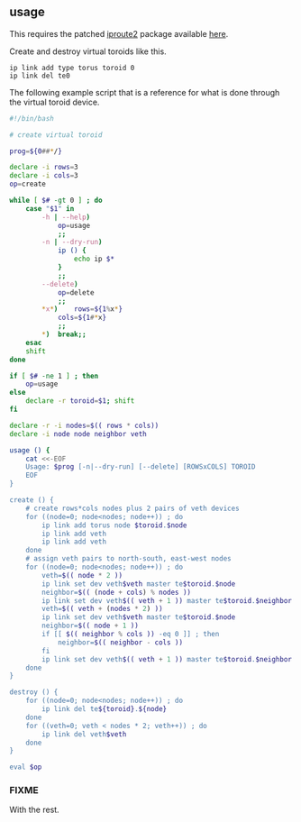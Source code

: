 ## usage

This requires the patched
[iproute2](http://www.linuxfoundation.org/collaborate/workgroups/networking/iproute2)
package available [here](https://github.com/tgrennan/iproute2).

Create and destroy virtual toroids like this.

```console
ip link add type torus toroid 0
ip link del te0
```

The following example script that is a reference for what is done through the
virtual toroid device.

```bash
#!/bin/bash

# create virtual toroid

prog=${0##*/}

declare -i rows=3
declare -i cols=3
op=create

while [ $# -gt 0 ] ; do
	case "$1" in
		-h | --help)
			op=usage
			;;
		-n | --dry-run)
			ip () {
				echo ip $*
			}
			;;
		--delete)
			op=delete
			;;
		*x*)	rows=${1%x*}
			cols=${1#*x}
			;;
		*)	break;;
	esac
	shift
done

if [ $# -ne 1 ] ; then
	op=usage
else
	declare -r toroid=$1; shift
fi

declare -r -i nodes=$(( rows * cols))
declare -i node node neighbor veth

usage () {
	cat <<-EOF
	Usage: $prog [-n|--dry-run] [--delete] [ROWSxCOLS] TOROID
	EOF
}

create () {
	# create rows*cols nodes plus 2 pairs of veth devices
	for ((node=0; node<nodes; node++)) ; do
		ip link add torus node $toroid.$node
		ip link add veth
		ip link add veth
	done
	# assign veth pairs to north-south, east-west nodes
	for ((node=0; node<nodes; node++)) ; do
		veth=$(( node * 2 ))
		ip link set dev veth$veth master te$toroid.$node
		neighbor=$(( (node + cols) % nodes ))
		ip link set dev veth$(( veth + 1 )) master te$toroid.$neighbor
		veth=$(( veth + (nodes * 2) ))
		ip link set dev veth$veth master te$toroid.$node
		neighbor=$(( node + 1 ))
		if [[ $(( neighbor % cols )) -eq 0 ]] ; then
			neighbor=$(( neighbor - cols ))
		fi
		ip link set dev veth$(( veth + 1 )) master te$toroid.$neighbor
	done
}

destroy () {
	for ((node=0; node<nodes; node++)) ; do
		ip link del te${toroid}.${node}
	done
	for ((veth=0; veth < nodes * 2; veth++)) ; do
		ip link del veth$veth
	done
}

eval $op
```

### FIXME
With the rest.
